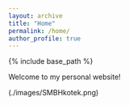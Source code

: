 ```yaml
---
layout: archive
title: "Home"
permalink: /home/
author_profile: true
---
```


{% include base_path %}


Welcome to my personal website!

(./images/SMBHkotek.png)
